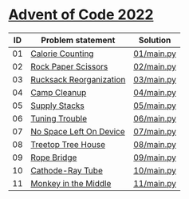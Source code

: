 # [Advent of Code 2022](https://adventofcode.com/2022)


| ID | Problem statement                                              | Solution                 |
|----|----------------------------------------------------------------|--------------------------|
| 01 | [Calorie Counting](https://adventofcode.com/2022/day/1)        | [01/main.py](01/main.py) |
| 02 | [Rock Paper Scissors](https://adventofcode.com/2022/day/2)     | [02/main.py](02/main.py) |
| 03 | [Rucksack Reorganization](https://adventofcode.com/2022/day/3) | [03/main.py](03/main.py) |
| 04 | [Camp Cleanup](https://adventofcode.com/2022/day/4)            | [04/main.py](04/main.py) |
| 05 | [Supply Stacks](https://adventofcode.com/2022/day/5)           | [05/main.py](05/main.py) |
| 06 | [Tuning Trouble](https://adventofcode.com/2022/day/6)          | [06/main.py](06/main.py) |
| 07 | [No Space Left On Device](https://adventofcode.com/2022/day/7) | [07/main.py](07/main.py) |
| 08 | [Treetop Tree House](https://adventofcode.com/2022/day/8)      | [08/main.py](08/main.py) |
| 09 | [Rope Bridge](https://adventofcode.com/2022/day/9)             | [09/main.py](09/main.py) |
| 10 | [Cathode-Ray Tube](https://adventofcode.com/2022/day/10)       | [10/main.py](10/main.py) |
| 11 | [Monkey in the Middle](https://adventofcode.com/2022/day/11)   | [11/main.py](11/main.py) |

